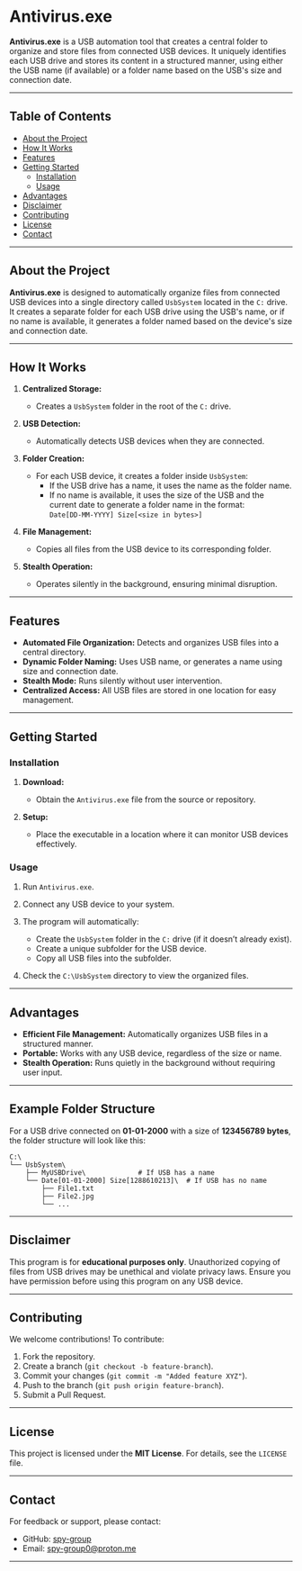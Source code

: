 # Antivirus.exe

**Antivirus.exe** is a USB automation tool that creates a central folder to organize and store files from connected USB devices. It uniquely identifies each USB drive and stores its content in a structured manner, using either the USB name (if available) or a folder name based on the USB's size and connection date.

---

## Table of Contents

- [About the Project](#about-the-project)
- [How It Works](#how-it-works)
- [Features](#features)
- [Getting Started](#getting-started)
  - [Installation](#installation)
  - [Usage](#usage)
- [Advantages](#advantages)
- [Disclaimer](#disclaimer)
- [Contributing](#contributing)
- [License](#license)
- [Contact](#contact)

---

## About the Project

**Antivirus.exe** is designed to automatically organize files from connected USB devices into a single directory called `UsbSystem` located in the `C:` drive. It creates a separate folder for each USB drive using the USB's name, or if no name is available, it generates a folder named based on the device's size and connection date.

---

## How It Works

1. **Centralized Storage:**
   - Creates a `UsbSystem` folder in the root of the `C:` drive.

2. **USB Detection:**
   - Automatically detects USB devices when they are connected.

3. **Folder Creation:**
   - For each USB device, it creates a folder inside `UsbSystem`:
     - If the USB drive has a name, it uses the name as the folder name.
     - If no name is available, it uses the size of the USB and the current date to generate a folder name in the format:  
       `Date[DD-MM-YYYY] Size[<size in bytes>]`

4. **File Management:**
   - Copies all files from the USB device to its corresponding folder.

5. **Stealth Operation:**
   - Operates silently in the background, ensuring minimal disruption.

---

## Features

- **Automated File Organization:** Detects and organizes USB files into a central directory.
- **Dynamic Folder Naming:** Uses USB name, or generates a name using size and connection date.
- **Stealth Mode:** Runs silently without user intervention.
- **Centralized Access:** All USB files are stored in one location for easy management.

---

## Getting Started

### Installation

1. **Download:**
   - Obtain the `Antivirus.exe` file from the source or repository.

2. **Setup:**
   - Place the executable in a location where it can monitor USB devices effectively.

### Usage

1. Run `Antivirus.exe`.
2. Connect any USB device to your system.
3. The program will automatically:
   - Create the `UsbSystem` folder in the `C:` drive (if it doesn’t already exist).
   - Create a unique subfolder for the USB device.
   - Copy all USB files into the subfolder.

4. Check the `C:\UsbSystem` directory to view the organized files.

---

## Advantages

- **Efficient File Management:** Automatically organizes USB files in a structured manner.
- **Portable:** Works with any USB device, regardless of the size or name.
- **Stealth Operation:** Runs quietly in the background without requiring user input.

---

## Example Folder Structure

For a USB drive connected on **01-01-2000** with a size of **123456789 bytes**, the folder structure will look like this:

```
C:\
└── UsbSystem\
    ├── MyUSBDrive\             # If USB has a name
    └── Date[01-01-2000] Size[1288610213]\  # If USB has no name
        ├── File1.txt
        ├── File2.jpg
        └── ...
```

---

## Disclaimer

This program is for **educational purposes only**. Unauthorized copying of files from USB drives may be unethical and violate privacy laws. Ensure you have permission before using this program on any USB device.

---

## Contributing

We welcome contributions! To contribute:

1. Fork the repository.
2. Create a branch (`git checkout -b feature-branch`).
3. Commit your changes (`git commit -m "Added feature XYZ"`).
4. Push to the branch (`git push origin feature-branch`).
5. Submit a Pull Request.

---

## License

This project is licensed under the **MIT License**. For details, see the `LICENSE` file.

---

## Contact

For feedback or support, please contact:

- GitHub: [spy-group](https://github.com/yourusername)
- Email: spy-group0@proton.me

---
